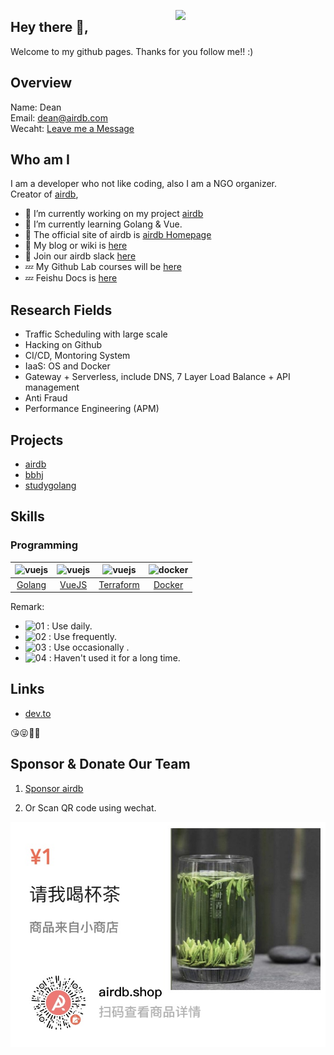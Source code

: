 <a href="https://airdb.github.io"><img width="240" align="right" src="https://wechat-1251018873.file.myqcloud.com/dean/aws-lambda.jpeg"></a>

## Hey there 👋,

Welcome to my github pages. Thanks for you follow me!! :)

## Overview

Name: Dean
<br>
Email: dean@airdb.com
<br>
Wecaht: [Leave me a Message](https://wechat-1251018873.file.myqcloud.com/dean/wework_card.jpg)
<br>


## Who am I

I am a developer who not like coding, also I am a NGO organizer.
<br>Creator of [airdb](https://github.com/airdb), 

- 🔭 I’m currently working on my project [airdb](https://github.com/airdb)
- 🌱 I’m currently learning Golang & Vue.
- 👯 The official site of airdb is [airdb Homepage](https://airdb.github.io/)
- 📘 My blog or wiki is [here](https://airdb-wiki.github.io)
- 💬 Join our airdb slack [here](https://airdb-com.slack.com/)
- 💤 My Github Lab courses will be [here](https://lab.github.com/airdb)
- 💤 Feishu Docs is [here](https://q7sl7e2ae9.feishu.cn/wiki/)

## Research Fields
  - Traffic Scheduling with large scale
  - Hacking on Github
  - CI/CD, Montoring System
  - IaaS: OS and Docker
  - Gateway + Serverless, include DNS, 7 Layer Load Balance + API management
  - Anti Fraud
  - Performance Engineering (APM)

  
## Projects

- [airdb](https://airdb.github.io/) 
- [bbhj](https://airdb-wiki.github.io/bbhj) 
- [studygolang](https://airdb-wiki.github.io/studygolang) 

## Skills

### Programming
| <img src="https://golang.org/lib/godoc/images/go-logo-blue.svg" alt="vuejs" width="64" height="64" align="bottom" /> | <img src="https://vuejs.org/images/logo.png" alt="vuejs" width="64" height="64" align="bottom" /> | <img src="https://www.terraform.io/assets/images/mega-nav/logo-terraform-ff69eaae.svg" alt="vuejs" width="64" height="64" align="bottom" /> | <img src="https://www.docker.com/sites/default/files/d8/Docker-R-Logo-08-2018-Monochomatic-RGB_Moby-x1.png" alt="docker" width="64" height="64" align="bottom" /> |
| :------------------------------------------------------------------------------------------------------------------: | :-----------------------------------------------------------------------------------------------: | :-----------------------------------------------------------------------------------------------------------------------------------------: | :---------------------------------------------------------------------------------------------------------------------------------------------------------------: |
|                                             [Golang](https://golang.org)                                             |                                  [VueJS](https://cn.vuejs.org/)                                   |                                                   [Terraform](https://www.terraform.io/)                                                    |                                                                 [Docker](https://www.docker.com/)                                                                 |

Remark:
 - ![01](https://s1.ax1x.com/2020/07/22/U74gZ6.png) : Use daily.
 - ![02](https://s1.ax1x.com/2020/07/22/U746qx.png) : Use frequently.
 - ![03](https://s1.ax1x.com/2020/07/22/U74ys1.png) : Use occasionally .
 - ![04](https://s1.ax1x.com/2020/07/22/U74sMR.png) : Haven't used it for a long time.


## Links
- [dev.to](https://dev.to/airdb)

😘😝💝🎀 
## Sponsor & Donate Our Team

1. [Sponsor airdb](https://github.com/sponsors/airdb)

2. Or Scan QR code using wechat.

![Buy me a tea](https://raw.githubusercontent.com/airdb-wiki/images/main/t1.jpg)

